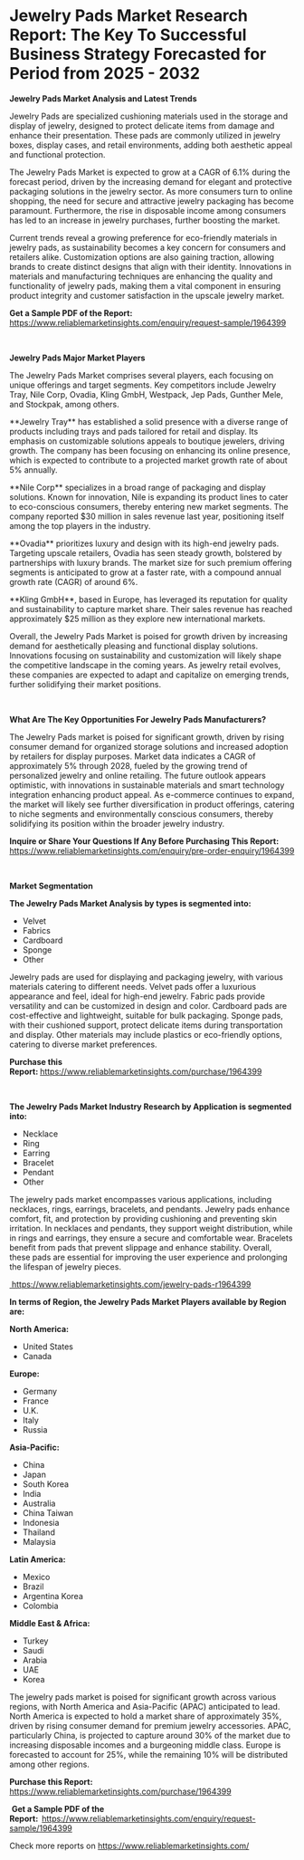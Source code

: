 <p><h1>Jewelry Pads Market Research Report: The Key To Successful Business Strategy Forecasted for Period from 2025 - 2032</h1></p><p><strong>Jewelry Pads Market Analysis and Latest Trends</strong></p>
<p><p>Jewelry Pads are specialized cushioning materials used in the storage and display of jewelry, designed to protect delicate items from damage and enhance their presentation. These pads are commonly utilized in jewelry boxes, display cases, and retail environments, adding both aesthetic appeal and functional protection.</p><p>The Jewelry Pads Market is expected to grow at a CAGR of 6.1% during the forecast period, driven by the increasing demand for elegant and protective packaging solutions in the jewelry sector. As more consumers turn to online shopping, the need for secure and attractive jewelry packaging has become paramount. Furthermore, the rise in disposable income among consumers has led to an increase in jewelry purchases, further boosting the market.</p><p>Current trends reveal a growing preference for eco-friendly materials in jewelry pads, as sustainability becomes a key concern for consumers and retailers alike. Customization options are also gaining traction, allowing brands to create distinct designs that align with their identity. Innovations in materials and manufacturing techniques are enhancing the quality and functionality of jewelry pads, making them a vital component in ensuring product integrity and customer satisfaction in the upscale jewelry market.</p></p>
<p><strong>Get a Sample PDF of the Report:&nbsp;</strong> <a href="https://www.reliablemarketinsights.com/enquiry/request-sample/1964399?utm_campaign=2039&utm_medium=2&utm_source=Github&utm_content=ia&utm_term=08022025&utm_id=jewelry-pads">https://www.reliablemarketinsights.com/enquiry/request-sample/1964399</a></p>
<p>&nbsp;</p>
<p><strong>Jewelry Pads Major Market Players</strong></p>
<p><p>The Jewelry Pads Market comprises several players, each focusing on unique offerings and target segments. Key competitors include Jewelry Tray, Nile Corp, Ovadia, Kling GmbH, Westpack, Jep Pads, Gunther Mele, and Stockpak, among others.</p><p>**Jewelry Tray** has established a solid presence with a diverse range of products including trays and pads tailored for retail and display. Its emphasis on customizable solutions appeals to boutique jewelers, driving growth. The company has been focusing on enhancing its online presence, which is expected to contribute to a projected market growth rate of about 5% annually.</p><p>**Nile Corp** specializes in a broad range of packaging and display solutions. Known for innovation, Nile is expanding its product lines to cater to eco-conscious consumers, thereby entering new market segments. The company reported $30 million in sales revenue last year, positioning itself among the top players in the industry.</p><p>**Ovadia** prioritizes luxury and design with its high-end jewelry pads. Targeting upscale retailers, Ovadia has seen steady growth, bolstered by partnerships with luxury brands. The market size for such premium offering segments is anticipated to grow at a faster rate, with a compound annual growth rate (CAGR) of around 6%.</p><p>**Kling GmbH**, based in Europe, has leveraged its reputation for quality and sustainability to capture market share. Their sales revenue has reached approximately $25 million as they explore new international markets. </p><p>Overall, the Jewelry Pads Market is poised for growth driven by increasing demand for aesthetically pleasing and functional display solutions. Innovations focusing on sustainability and customization will likely shape the competitive landscape in the coming years. As jewelry retail evolves, these companies are expected to adapt and capitalize on emerging trends, further solidifying their market positions.</p></p>
<p>&nbsp;</p>
<p><strong>What Are The Key Opportunities For Jewelry Pads Manufacturers?</strong></p>
<p><p>The Jewelry Pads market is poised for significant growth, driven by rising consumer demand for organized storage solutions and increased adoption by retailers for display purposes. Market data indicates a CAGR of approximately 5% through 2028, fueled by the growing trend of personalized jewelry and online retailing. The future outlook appears optimistic, with innovations in sustainable materials and smart technology integration enhancing product appeal. As e-commerce continues to expand, the market will likely see further diversification in product offerings, catering to niche segments and environmentally conscious consumers, thereby solidifying its position within the broader jewelry industry.</p></p>
<p><strong>Inquire or Share Your Questions If Any Before Purchasing This Report:</strong> <a href="https://www.reliablemarketinsights.com/enquiry/pre-order-enquiry/1964399?utm_campaign=2039&utm_medium=2&utm_source=Github&utm_content=ia&utm_term=08022025&utm_id=jewelry-pads">https://www.reliablemarketinsights.com/enquiry/pre-order-enquiry/1964399</a></p>
<p>&nbsp;</p>
<p><strong>Market Segmentation</strong></p>
<p><strong>The Jewelry Pads Market Analysis by types is segmented into:</strong></p>
<p><ul><li>Velvet</li><li>Fabrics</li><li>Cardboard</li><li>Sponge</li><li>Other</li></ul></p>
<p><p>Jewelry pads are used for displaying and packaging jewelry, with various materials catering to different needs. Velvet pads offer a luxurious appearance and feel, ideal for high-end jewelry. Fabric pads provide versatility and can be customized in design and color. Cardboard pads are cost-effective and lightweight, suitable for bulk packaging. Sponge pads, with their cushioned support, protect delicate items during transportation and display. Other materials may include plastics or eco-friendly options, catering to diverse market preferences.</p></p>
<p><strong>Purchase this Report:&nbsp;</strong><a href="https://www.reliablemarketinsights.com/purchase/1964399?utm_campaign=2039&utm_medium=2&utm_source=Github&utm_content=ia&utm_term=08022025&utm_id=jewelry-pads">https://www.reliablemarketinsights.com/purchase/1964399</a></p>
<p>&nbsp;</p>
<p><strong>The Jewelry Pads Market Industry Research by Application is segmented into:</strong></p>
<p><ul><li>Necklace</li><li>Ring</li><li>Earring</li><li>Bracelet</li><li>Pendant</li><li>Other</li></ul></p>
<p><p>The jewelry pads market encompasses various applications, including necklaces, rings, earrings, bracelets, and pendants. Jewelry pads enhance comfort, fit, and protection by providing cushioning and preventing skin irritation. In necklaces and pendants, they support weight distribution, while in rings and earrings, they ensure a secure and comfortable wear. Bracelets benefit from pads that prevent slippage and enhance stability. Overall, these pads are essential for improving the user experience and prolonging the lifespan of jewelry pieces.</p></p>
<p><a href="https://www.reliablemarketinsights.com/jewelry-pads-r1964399?utm_campaign=2039&utm_medium=2&utm_source=Github&utm_content=ia&utm_term=08022025&utm_id=jewelry-pads">&nbsp;https://www.reliablemarketinsights.com/jewelry-pads-r1964399</a></p>
<p><strong>In terms of Region, the Jewelry Pads Market Players available by Region are:</strong></p>
<p>
    <p> <strong> North America: </strong>
        <ul>
            <li>United States</li>
            <li>Canada</li>
        </ul>
        </p> 
    <p> <strong> Europe: </strong>
        <ul>
            <li>Germany</li>
            <li>France</li>
            <li>U.K.</li>
            <li>Italy</li>
            <li>Russia</li>
        </ul>
        </p> 
    <p> <strong> Asia-Pacific: </strong>
        <ul>
            <li>China</li>
            <li>Japan</li>
            <li>South Korea</li>
            <li>India</li>
            <li>Australia</li>
            <li>China Taiwan</li>
            <li>Indonesia</li>
            <li>Thailand</li>
            <li>Malaysia</li>
        </ul>
        </p> 
    <p> <strong> Latin America: </strong>
        <ul>
            <li>Mexico</li>
            <li>Brazil</li>
            <li>Argentina Korea</li>
            <li>Colombia</li>
        </ul>
        </p> 
    <p> <strong> Middle East & Africa: </strong>
        <ul>
            <li>Turkey</li>
            <li>Saudi</li>
            <li>Arabia</li>
            <li>UAE</li>
            <li>Korea</li>
        </ul>
    </p>
    </p>
<p><p>The jewelry pads market is poised for significant growth across various regions, with North America and Asia-Pacific (APAC) anticipated to lead. North America is expected to hold a market share of approximately 35%, driven by rising consumer demand for premium jewelry accessories. APAC, particularly China, is projected to capture around 30% of the market due to increasing disposable incomes and a burgeoning middle class. Europe is forecasted to account for 25%, while the remaining 10% will be distributed among other regions.</p></p>
<p><strong>Purchase this Report: </strong><a href="https://www.reliablemarketinsights.com/purchase/1964399?utm_campaign=2039&utm_medium=2&utm_source=Github&utm_content=ia&utm_term=08022025&utm_id=jewelry-pads">https://www.reliablemarketinsights.com/purchase/1964399</a></p>
<p>&nbsp;<strong>Get a Sample PDF of the Report:&nbsp;&nbsp;</strong><a href="https://www.reliablemarketinsights.com/enquiry/request-sample/1964399?utm_campaign=2039&utm_medium=2&utm_source=Github&utm_content=ia&utm_term=08022025&utm_id=jewelry-pads">https://www.reliablemarketinsights.com/enquiry/request-sample/1964399</a></p>
<p><strong></strong></p>
<p>Check more reports on <a href="https://www.reliablemarketinsights.com/?utm_campaign=2039&utm_medium=2&utm_source=Github&utm_content=ia&utm_term=08022025&utm_id=jewelry-pads">https://www.reliablemarketinsights.com/</a></p>